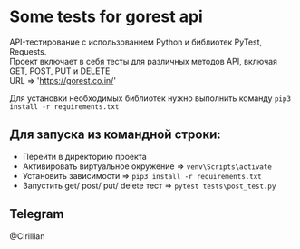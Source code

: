 # Some tests for gorest api
 
API-тестирование с использованием Python и библиотек PyTest, Requests.  
Проект включает в себя тесты для различных методов API, включая GET, POST, PUT и DELETE   
URL => 'https://gorest.co.in/' 

Для установки необходимых библиотек нужно выполнить команду `pip3 install -r requirements.txt`

## Для запуска из командной строки:
- Перейти в директорию проекта
- Активировать виртуальное окружение => ```venv\Scripts\activate```
- Установить зависимости => ```pip3 install -r requirements.txt```
- Запустить get/ post/ put/ delete тест => ```pytest tests\post_test.py```

## Telegram 
@Cirillian
